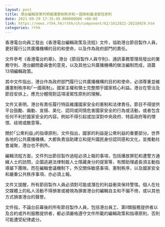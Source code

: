 ```yaml
---
layout: post
title: 港台編輯政策列明維護憲制秩序和一國兩制屬凌駕性原則
date: 2021-09-29 17:35:49.000000000 +08:00
link: https://news.rthk.hk/rthk/ch/component/k2/1612822-20210929.htm
categories: rthk
---
```


香港電台向員工發出《香港電台編輯政策及流程》文件，協助港台節目製作人員，更好履行公共廣播機構的目的和使命，以及作為政府部門的責任。

文件參考《香港電台約章》、港台《節目製作人員守則》、通訊事務管理局發出的業務守則、港台顧問委員會的意見，以及其他公共廣播機構的做法編制而成，涵蓋13項編輯政策。

其中文件指出，港台作為政府部門履行公共廣播機構的目的和使命，必須尊重並維護憲制秩序和｢一國兩制｣。國家主權和領土完整關乎國家核心利益。港台在管治及節目安排上，應充分體現對這項凌駕性原則的理解。

文件又表明，港台有責任履行特區維護國家安全的憲制和法律責任。節目不得提供平台鼓勵、煽動、宣揚、美化、認同或同情危害國家安全的行為或活動，或者包含任何不利於國家安全的内容。例如不得引起或加深對中央政府、特區政府等的憎恨、歧視或敵意等。

關於｢公衆利益｣的指導原則，文件指出，國家的利益是公衆利益的重要部分。世界各地的公共廣播機構，大都負責協助建立和提升國民身份認同感和文化，並推動社會凝聚，港台也不例外。

編輯流程方面，文件列出節目製作過程必須上報的事項，包括播放罪犯和遭警方通緝人士的訪問，企圖逃避法律制裁人士隱藏身分的提案等，有關助理處長須主動指導屬下團隊。而在編輯會議機制下，外交關係敏感事項、憲制秩序，以及國家安全和嚴重公共秩序事項，亦必須上報。

文件又提醒，所有節目製作人員必須對可能或潛在的利益衝突保持警惕。個人在社交媒體上的私人活動不得損害或被視為損害港台的編輯自主和不偏不倚，或以其他方式損害港台的聲譽。

文件指，不論台前幕後的所有節目製作人員，包括港台員工、第II類服務提供者以及合約或外判服務提供者，都必須嚴格遵守文件所載的編輯政策和指導原則，否則可能遭受紀律處分。
